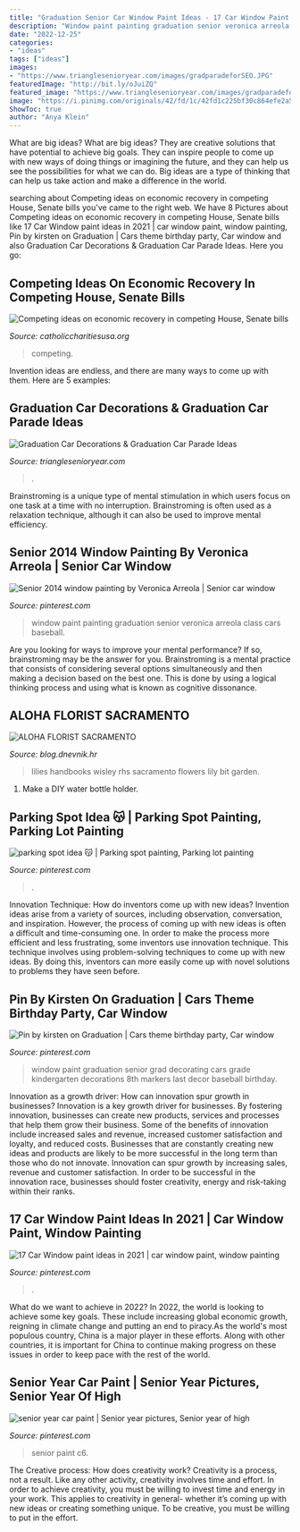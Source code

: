 ```yaml
---
title: "Graduation Senior Car Window Paint Ideas - 17 Car Window Paint Ideas In 2021"
description: "Window paint painting graduation senior veronica arreola class cars baseball"
date: "2022-12-25"
categories:
- "ideas"
tags: ["ideas"]
images:
- "https://www.trianglesenioryear.com/images/gradparadeforSEO.JPG"
featuredImage: "http://bit.ly/oJuiZQ"
featured_image: "https://www.trianglesenioryear.com/images/gradparadeforSEO.JPG"
image: "https://i.pinimg.com/originals/42/fd/1c/42fd1c225bf30c864efe2a5ce7db8835.jpg"
ShowToc: true
author: "Anya Klein"
---
```



What are big ideas?
What are big ideas? They are creative solutions that have potential to achieve big goals. They can inspire people to come up with new ways of doing things or imagining the future, and they can help us see the possibilities for what we can do. Big ideas are a type of thinking that can help us take action and make a difference in the world.

	

		
searching about Competing ideas on economic recovery in competing House, Senate bills you've came to the right web. We have 8 Pictures about Competing ideas on economic recovery in competing House, Senate bills like 17 Car Window paint ideas in 2021 | car window paint, window painting, Pin by kirsten on Graduation | Cars theme birthday party, Car window and also Graduation Car Decorations &amp; Graduation Car Parade Ideas. Here you go:
		
    
## Competing Ideas On Economic Recovery In Competing House, Senate Bills

<img loading=lazy src="http://www.catholiccharitiesusa.org/wp-content/uploads/2020/07/photo-1520525003249-2b9cdda513bc.jpg" onerror="this.onerror=null;this.src='https://tse3.mm.bing.net/th?id=OIP.Ej5uR1s6Nyvv82jlFZhNEAHaE8&amp;pid=15.1';" alt="Competing ideas on economic recovery in competing House, Senate bills">

_Source: catholiccharitiesusa.org_

>competing. 

	

Invention ideas are endless, and there are many ways to come up with them. Here are 5 examples:

    
## Graduation Car Decorations &amp; Graduation Car Parade Ideas

<img loading=lazy src="https://www.trianglesenioryear.com/images/gradparadeforSEO.JPG" onerror="this.onerror=null;this.src='https://tse4.mm.bing.net/th?id=OIP.kWs_CnXDaf6yPpQznksTNAHaD5&amp;pid=15.1';" alt="Graduation Car Decorations &amp; Graduation Car Parade Ideas">

_Source: trianglesenioryear.com_

>. 

	

Brainstroming is a unique type of mental stimulation in which users focus on one task at a time with no interruption. Brainstroming is often used as a relaxation technique, although it can also be used to improve mental efficiency.

    
## Senior 2014 Window Painting By Veronica Arreola | Senior Car Window

<img loading=lazy src="https://i.pinimg.com/originals/ff/3b/ec/ff3bec57de452af17bec6c0d88aca761.jpg" onerror="this.onerror=null;this.src='https://tse4.mm.bing.net/th?id=OIP.xbwTcfZr6MFpWASbiBITWwHaFi&amp;pid=15.1';" alt="Senior 2014 window painting by Veronica Arreola | Senior car window">

_Source: pinterest.com_

>window paint painting graduation senior veronica arreola class cars baseball. 

	

Are you looking for ways to improve your mental performance? If so, brainstroming may be the answer for you. Brainstroming is a mental practice that consists of considering several options simultaneously and then making a decision based on the best one. This is done by using a logical thinking process and using what is known as cognitive dissonance.

    
## ALOHA FLORIST SACRAMENTO

<img loading=lazy src="http://bit.ly/oJuiZQ" onerror="this.onerror=null;this.src='https://tse4.mm.bing.net/th?id=OIP.zxmN_UeBW7vqy7BlX-eg4wAAAA&amp;pid=15.1';" alt="ALOHA FLORIST SACRAMENTO">

_Source: blog.dnevnik.hr_

>lilies handbooks wisley rhs sacramento flowers lily bit garden. 

	

1. Make a DIY water bottle holder.

    
## Parking Spot Idea 😽 | Parking Spot Painting, Parking Lot Painting

<img loading=lazy src="https://i.pinimg.com/originals/53/53/8e/53538e4ee8b7c9fd2dfac1aed8b6fde3.jpg" onerror="this.onerror=null;this.src='https://tse1.mm.bing.net/th?id=OIP.DSMMnTxyhK5i-v6tkKq_6AHaJy&amp;pid=15.1';" alt="parking spot idea 😽 | Parking spot painting, Parking lot painting">

_Source: pinterest.com_

>. 

	

Innovation Technique: How do inventors come up with new ideas?
Invention ideas arise from a variety of sources, including observation, conversation, and inspiration. However, the process of coming up with new ideas is often a difficult and time-consuming one. In order to make the process more efficient and less frustrating, some inventors use innovation technique. This technique involves using problem-solving techniques to come up with new ideas. By doing this, inventors can more easily come up with novel solutions to problems they have seen before.

    
## Pin By Kirsten On Graduation | Cars Theme Birthday Party, Car Window

<img loading=lazy src="https://i.pinimg.com/originals/14/92/7e/14927e860ab81f4a072bd4b83a9d3a2f.jpg" onerror="this.onerror=null;this.src='https://tse2.mm.bing.net/th?id=OIP.x4MYggjT_WGXv2kINSq7rQHaFj&amp;pid=15.1';" alt="Pin by kirsten on Graduation | Cars theme birthday party, Car window">

_Source: pinterest.com_

>window paint graduation senior grad decorating cars grade kindergarten decorations 8th markers last decor baseball birthday. 

	

Innovation as a growth driver: How can innovation spur growth in businesses?
Innovation is a key growth driver for businesses. By fostering innovation, businesses can create new products, services and processes that help them grow their business. Some of the benefits of innovation include increased sales and revenue, increased customer satisfaction and loyalty, and reduced costs.
Businesses that are constantly creating new ideas and products are likely to be more successful in the long term than those who do not innovate. Innovation can spur growth by increasing sales, revenue and customer satisfaction. In order to be successful in the innovation race, businesses should foster creativity, energy and risk-taking within their ranks.

    
## 17 Car Window Paint Ideas In 2021 | Car Window Paint, Window Painting

<img loading=lazy src="https://i.pinimg.com/474x/02/59/f6/0259f67c969ff829a71c19bcbfe4957d.jpg" onerror="this.onerror=null;this.src='https://tse4.mm.bing.net/th?id=OIP.IZ8tto_QW5MG110ZYZ1MZQAAAA&amp;pid=15.1';" alt="17 Car Window paint ideas in 2021 | car window paint, window painting">

_Source: pinterest.com_

>. 

	

What do we want to achieve in 2022?
In 2022, the world is looking to achieve some key goals. These include increasing global economic growth, reigning in climate change and putting an end to piracy.As the world's most populous country, China is a major player in these efforts. Along with other countries, it is important for China to continue making progress on these issues in order to keep pace with the rest of the world.

    
## Senior Year Car Paint | Senior Year Pictures, Senior Year Of High

<img loading=lazy src="https://i.pinimg.com/originals/42/fd/1c/42fd1c225bf30c864efe2a5ce7db8835.jpg" onerror="this.onerror=null;this.src='https://tse4.mm.bing.net/th?id=OIP.giBwq6j1uia6rbV5VwPopwHaJ4&amp;pid=15.1';" alt="senior year car paint | Senior year pictures, Senior year of high">

_Source: pinterest.com_

>senior paint c6. 

	

The Creative process: How does creativity work?
Creativity is a process, not a result. Like any other activity, creativity involves time and effort. In order to achieve creativity, you must be willing to invest time and energy in your work. This applies to creativity in general- whether it’s coming up with new ideas or creating something unique. To be creative, you must be willing to put in the effort.

